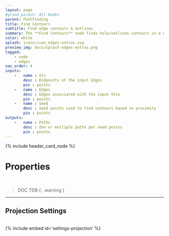 ```yaml
---
layout: page
#grand_parent: All Nodes
parent: Pathfinding
title: Find Contours
subtitle: Find edge contours & outlines
summary: The **Find Contours** node finds hole/outlines contours in a graph, using points as proximity seeds.
color: white
splash: icons/icon_edges-extras.svg
preview_img: docs/splash-edges-extras.png
tagged: 
    - node
    - edges
nav_order: 4
inputs:
    -   name : Vtx
        desc : Endpoints of the input Edges
        pin : points
    -   name : Edges
        desc : Edges associated with the input Vtxs
        pin : points
    -   name : Seed
        desc : Seed points used to find contours based on proximity
        pin : points
outputs:
    -   name : Paths
        desc : One or multiple paths per seed points
        pin : points
---
```


{% include header_card_node %}

# Properties
<br>

> DOC TDB
{: .warning }

---
## Projection Settings
<br>
{% include embed id='settings-projection' %}
